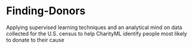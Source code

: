 # Finding-Donors
Applying supervised learning techniques and an analytical mind on data collected for the U.S. census to help CharityML identify people most likely to donate to their cause
